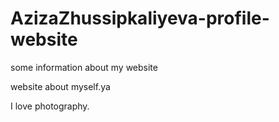 # AzizaZhussipkaliyeva-profile-website
some information about my website


website about myself.ya 

I love photography.